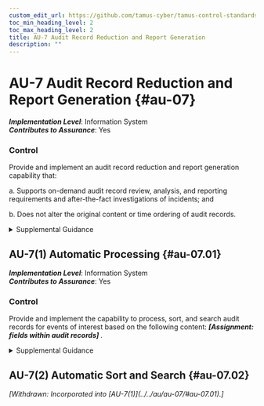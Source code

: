 ```yaml
---
custom_edit_url: https://github.com/tamus-cyber/tamus-control-standards/tree/main/content/tamus.edu/TAMUS_profile.xml
toc_min_heading_level: 2
toc_max_heading_level: 2
title: AU-7 Audit Record Reduction and Report Generation
description: ""
---
```


# AU-7 Audit Record Reduction and Report Generation {#au-07}

_**Implementation Level**_: Information System\
_**Contributes to Assurance**_: Yes

### Control

Provide and implement an audit record reduction and report generation capability that:

a. Supports on-demand audit record review, analysis, and reporting requirements and after-the-fact investigations of incidents; and

b. Does not alter the original content or time ordering of audit records.

<details>
  <summary>Supplemental Guidance</summary>

Audit record reduction is a process that manipulates collected audit log information and organizes it into a summary format that is more meaningful to analysts. Audit record reduction and report generation capabilities do not always emanate from the same system or from the same organizational entities that conduct audit logging activities. The audit record reduction capability includes modern data mining techniques with advanced data filters to identify anomalous behavior in audit records. The report generation capability provided by the system can generate customizable reports. Time ordering of audit records can be an issue if the granularity of the timestamp in the record is insufficient.

</details>

## AU-7(1) Automatic Processing {#au-07.01}

_**Implementation Level**_: Information System\
_**Contributes to Assurance**_: Yes

### Control

Provide and implement the capability to process, sort, and search audit records for events of interest based on the following content: <strong> <em>[Assignment: fields within audit records]</em> </strong>.

<details>
  <summary>Supplemental Guidance</summary>

Events of interest can be identified by the content of audit records, including system resources involved, information objects accessed, identities of individuals, event types, event locations, event dates and times, Internet Protocol addresses involved, or event success or failure. Organizations may define event criteria to any degree of granularity required, such as locations selectable by a general networking location or by specific system component.

</details>

## AU-7(2) Automatic Sort and Search {#au-07.02}


<prop xmlns="http://csrc.nist.gov/ns/oscal/1.0" name="status" value="withdrawn">
               <em>[Withdrawn: Incorporated into [AU-7(1)](../../au/au-07/#au-07.01).]</em>
            </prop>
            

